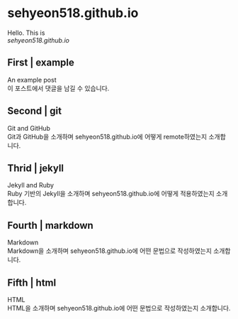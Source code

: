 # sehyeon518.github.io
Hello. This is  
*sehyeon518.github.io*

## First | example  
An example post  
이 포스트에서 댓글을 남길 수 있습니다.

## Second | git  
Git and GitHub  
Git과 GitHub을 소개하며 sehyeon518.github.io에  어떻게 remote하였는지 소개합니다.

## Thrid | jekyll  
Jekyll and Ruby  
Ruby 기반의 Jekyll을 소개하며 sehyeon518.github.io에 어떻게 적용하였는지 소개합니다.

## Fourth | markdown  
Markdown  
Markdown을 소개하며 sehyeon518.github.io에 어떤 문법으로 작성하였는지 소개합니다.

## Fifth | html  
HTML  
HTML을 소개하며 sehyeon518.github.io에 어떤 문법으로 작성하였는지 소개합니다.

